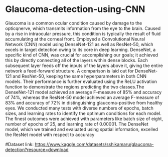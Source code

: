 # Glaucoma-detection-using-CNN
Glaucoma is a common ocular condition caused by damage to the opticqnerve, which transmits information from the eye to the brain. Caused by a rise in intraocular pressure, this condition is typically the result of fluid accumulating at the corneal front. Employed a Convolutional Neural Network (CNN) model using DenseNet-121 as well as ResNet-50, which excels in target detection owing to its core in deep learning. DenseNet, a specific kind of CNN, was crucial for accomplishing our goals; it achieved this by directly connecting all of the layers within dense blocks. Each subsequent layer feeds off the inputs of the layers above it, giving the entire network a feed-forward structure. A comparison is laid out for DenseNet-121 and ResNet-50, keeping the same hyperparameters in both CNN models. Their performance is further evaluated using the ReLU activation function to demonstrate the regions predicting the two classes.The DenseNet-121 model achieved an average F-measure of 85% and accuracy of 74%, whereas the ResNet-50 model achieved an average F-measure of 83% and accuracy of 72% in distinguishing glaucoma-positive from healthy eyes. We conducted many tests with diverse numbers of epochs, batch sizes, and learning rates to identify the optimum conditions for each model. The finest outcomes were achieved with parameters like batch size of eight, number of epochs of 25, and learning rate of 0.00001. The DenseNet model, which we trained and evaluated using spatial information, excelled the ResNet model with respect to accuracy

#Dataset link: https://www.kaggle.com/datasets/sshikamaru/glaucoma-detection?resource=download 
